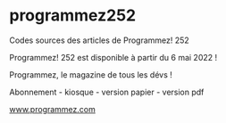 # programmez252

Codes sources des articles de Programmez! 252

Programmez! 252 est disponible à partir du 6 mai 2022 !

Programmez, le magazine de tous les dévs !

Abonnement - kiosque - version papier - version pdf

www.programmez.com
